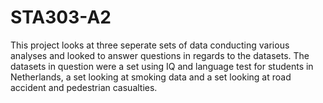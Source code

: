# STA303-A2
This project looks at three seperate sets of data conducting various analyses and looked to answer questions in regards to the datasets. The datasets in question were a set using IQ and language test for students in Netherlands, a set looking at smoking data and a set looking at road accident and pedestrian casualties.
